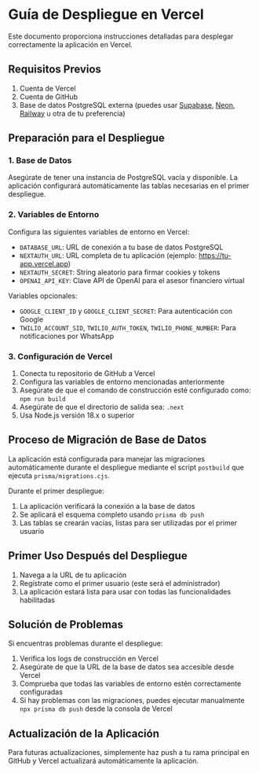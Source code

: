 # Guía de Despliegue en Vercel

Este documento proporciona instrucciones detalladas para desplegar correctamente la aplicación en Vercel.

## Requisitos Previos

1. Cuenta de Vercel
2. Cuenta de GitHub
3. Base de datos PostgreSQL externa (puedes usar [Supabase](https://supabase.com), [Neon](https://neon.tech), [Railway](https://railway.app) u otra de tu preferencia)

## Preparación para el Despliegue

### 1. Base de Datos

Asegúrate de tener una instancia de PostgreSQL vacía y disponible. La aplicación configurará automáticamente las tablas necesarias en el primer despliegue.

### 2. Variables de Entorno

Configura las siguientes variables de entorno en Vercel:

- `DATABASE_URL`: URL de conexión a tu base de datos PostgreSQL
- `NEXTAUTH_URL`: URL completa de tu aplicación (ejemplo: https://tu-app.vercel.app)
- `NEXTAUTH_SECRET`: String aleatorio para firmar cookies y tokens
- `OPENAI_API_KEY`: Clave API de OpenAI para el asesor financiero virtual

Variables opcionales:
- `GOOGLE_CLIENT_ID` y `GOOGLE_CLIENT_SECRET`: Para autenticación con Google
- `TWILIO_ACCOUNT_SID`, `TWILIO_AUTH_TOKEN`, `TWILIO_PHONE_NUMBER`: Para notificaciones por WhatsApp

### 3. Configuración de Vercel

1. Conecta tu repositorio de GitHub a Vercel
2. Configura las variables de entorno mencionadas anteriormente
3. Asegúrate de que el comando de construcción esté configurado como: `npm run build`
4. Asegúrate de que el directorio de salida sea: `.next`
5. Usa Node.js versión 18.x o superior

## Proceso de Migración de Base de Datos

La aplicación está configurada para manejar las migraciones automáticamente durante el despliegue mediante el script `postbuild` que ejecuta `prisma/migrations.cjs`.

Durante el primer despliegue:
1. La aplicación verificará la conexión a la base de datos
2. Se aplicará el esquema completo usando `prisma db push`
3. Las tablas se crearán vacías, listas para ser utilizadas por el primer usuario

## Primer Uso Después del Despliegue

1. Navega a la URL de tu aplicación
2. Regístrate como el primer usuario (este será el administrador)
3. La aplicación estará lista para usar con todas las funcionalidades habilitadas

## Solución de Problemas

Si encuentras problemas durante el despliegue:

1. Verifica los logs de construcción en Vercel
2. Asegúrate de que la URL de la base de datos sea accesible desde Vercel
3. Comprueba que todas las variables de entorno estén correctamente configuradas
4. Si hay problemas con las migraciones, puedes ejecutar manualmente `npx prisma db push` desde la consola de Vercel

## Actualización de la Aplicación

Para futuras actualizaciones, simplemente haz push a tu rama principal en GitHub y Vercel actualizará automáticamente la aplicación. 